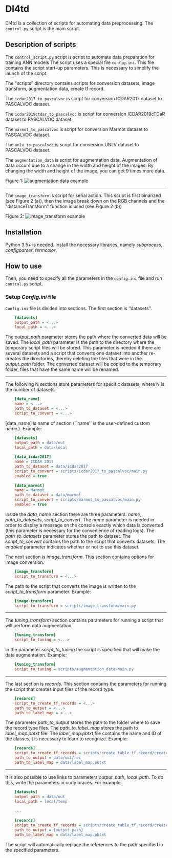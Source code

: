 # Dl4td
Dl4td is a collection of scripts for automating data preprocessing. The `control.py` script is the main script.

## Description of scripts
The `control_script.py` script is script to automate data preparation for training ANN models
The script uses a special file `config.ini`. This file contains the script start-up parameters. This is necessary to simplify the launch of the script.

The "scripts" directory contains scripts for conversion datasets, image transform, augmentation data, create tf record.

The `icdar2017_to_pascalvoc` is script for conversion ICDAR2017 dataset to PASCALVOC dataset.  
 
The `icdar2019сtdar_to_pascalvoc` is script for conversion ICDAR2019cTDaR dataset to PASCALVOC dataset.

The `marmot_to_pascalvoc` is script for conversion Marmot dataset to PASCALVOC dataset.

The `unlv_to_pascalvoc` is script for conversion UNLV dataset to PASCALVOC dataset.

The `augmentation_data` is script for augmentation data. Augmentation of data occurs due to a change in the width and height of the images. By changing the width and height of the image, you can get 9 times more data. 

Figure 1:
![augmentation data example](https://zigorewslike.github.io/sourse/img_tun_transf_big.png)

------------
The `image_transform` is script for serial action. This script is first binarized (see Figure 2 (a)), then the image break down on the RGB channels and the "distanceTransform" function is used (see Figure 2 (b))

Figure 2:
![image_transform example](https://zigorewslike.github.io/sourse/binary_and_distance2.png)


## Installation
Python 3.5+ is needed. Install the necessary libraries, namely *subprocess*, *configparser*, *termcolor*. 

## How to use
Then, you need to specify all the parameters in the `config.ini` file and run `control.py` script. 

### Setup *Config.ini* file
`Config.ini` file is divided into sections. The first section is ‘‘datasets’’. 
```ini
    [datasets]
    output_path = <...>
    local_path = <...>
```
The *output_path* parameter stores the path where the converted data will be saved. The *local_path* parameter is the path to the directory where the temporary script files will be stored. This parameter is needed if there are several datasets and a script that converts one dataset into another re-creates the directories, thereby deleting the files that were in the *output_path* folder. The converted dataset will be copied to the temporary folder, files that have the same name will be renamed. 

------------
The following N sections store parameters for specific datasets, where N is the number of datasets.

```ini
    [data_name]
    name = <...>
    path_to_dataset = <...>
    script_to_convert = <...>
```
[data_name] is name of section (``name'' is the user-defined custom name.).
Example: 
```ini
    [datasets]
    output_path = data/out
    local_path = data/local
    
    [data_icdar2017]
    name = ICDAR 2017
    path_to_dataset = data/icdar2017
    script_to_convert = scripts/icdar2017_to_pascalvoc/main.py
    enabled = true
    
    [data_marmot]
    name = Marmot
    path_to_dataset = data/marmot
    script_to_convert = scripts/marmot_to_pascalvoc/main.py
    enabled = true
```
Inside the *data_name* section there are three parameters: *name*, *path_to_datasets*, *script_to_convert*. The *name* parameter is needed in order to display a message on the console exactly which data is converted (this parameter is necessary for the convenience of reading logs). The *path_to_datasets* parameter stores the path to dataset. The *script_to_convert* contains the path to the script that converts datasets. The *enabled* parameter indicates whether or not to use this dataset.

The next section is *image_transform*. This section contains options for image conversion.
```ini
    [image_transform]
    script_to_transform = <...> 
```
The path to the script that converts the image is written to the *script_to_transform* parameter.
Example: 
```ini
    [image-transform]
    script_to_transform = scripts/image_transform/main.py
```
------------
The *tuning_transform* section contains parameters for running a script that will perform data augmentation.
```ini
    [tuning_transform]
    script_to_tuning = <...>
```
In the parameter *script_to_tuning* the script is specified that will make the data augmentation.
Example: 
```ini
    [tuning_transform]
    script_to_tuning = scripts/augmentation_data/main.py
```
------------
The last section is *records*. This section contains the parameters for running the script that creates input files of the record type.
```ini
    [records]
    script_to_create_tf_records = <...>
    path_to_output = <...>
    path_to_label_map = <...>
```
The parameter *path_to_output* stores the path to the folder where to save the record type files. The *path_to_label_map* stores the path to *label_map.pbtxt* file. The *label_map.pbtxt* file contains the name and ID of the classes,it is necessary to learn to recognize.
Example: 
```ini
    [records]
    script_to_create_tf_records = scripts/create_table_tf_record/create_tf_record.py
    path_to_output = data/out/rec
    path_to_label_map = data/label_map.pbtxt
```

------------
It is also possible to use links to parameters *output_path*, *local_path*. To do this, write the parameters in curly braces. 
For example:
```ini
    [datasets]
    output_path = data/out
    local_path = local/temp
    
    ...
    
    [records]
    script_to_create_tf_records = scripts/create_table_tf_record/create_tf_record.py
    path_to_output = {output_path}
    path_to_label_map = data/label_map.pbtxt
```
The script will automatically replace the references to the path specified in the specified parameters.
